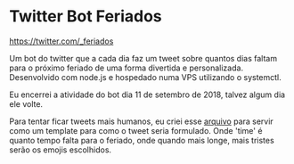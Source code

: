 # Twitter Bot Feriados
https://twitter.com/_feriados

Um bot do twitter que a cada dia faz um tweet sobre quantos dias faltam para o próximo feriado de uma forma divertida e personalizada. Desenvolvido com node.js e hospedado numa VPS utilizando o systemctl.

Eu encerrei a atividade do bot dia 11 de setembro de 2018, talvez algum dia ele volte.

Para tentar ficar tweets mais humanos, eu criei esse [arquivo](https://github.com/inacioMattos/TwitterBot-Feriados/blob/master/templates.json) para servir como um template para como o tweet seria formulado. Onde 'time' é quanto tempo falta para o feriado, onde quando mais longe, mais tristes serão os emojis escolhidos.
